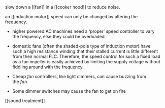 slow down a [[fan]] in a [[cooker hood]] to reduce noise. 

an [[induction motor]] speed can only be changed by altering the frequency.
- higher powered AC machines need a 'proper' speed controller to vary the frequency, else they could be overloaded
- domestic fans (often the shaded-pole type of induction motor) have such a high resistance winding that their stalled current is little different from their normal FLC. 
  Therefore, the speed control for such a fixed load as a fan impeller is easily achieved by limiting the supply voltage without fiddling around with the frequency.

- Cheap _fan_ controllers, like light dimmers, can cause buzzing from the _fan_
- Some dimmer switches may cause the fan to get on fire 

[[sound treatment]]